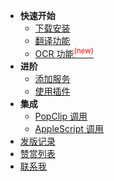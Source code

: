 * **快速开始**
	* [下载安装](general/quickstart/install.md)
	* [翻译功能](general/quickstart/translate.md)
	* [OCR 功能<sup style="color:red">(new)<sup>](general/quickstart/ocr.md)
* **进阶**
	* [添加服务](general/advance/service.md)
	* [使用插件](general/advance/plugin.md)
* **集成**
	* [PopClip 调用](general/integration/popclip.md)
	* [AppleScript 调用](general/integration/applescript.md)
* [发版记录](https://github.com/ripperhe/Bob/releases)
* [赞赏列表](general/reward.md)
* [联系我](general/contact.md)